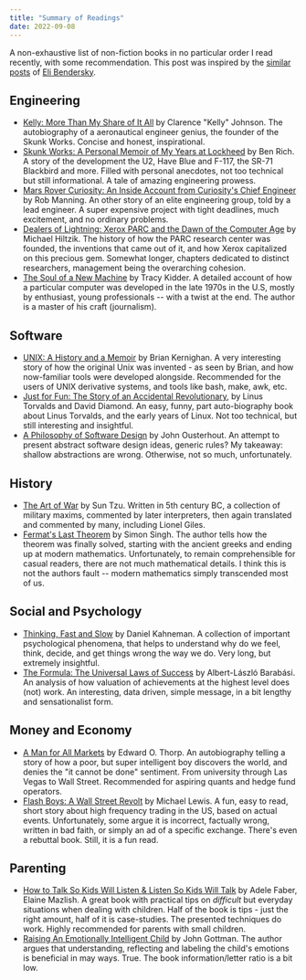 ```yaml
---
title: "Summary of Readings"
date: 2022-09-08
---
```


A non-exhaustive list of non-fiction books in no particular order I read recently,
with some recommendation. This post was inspired
by the [similar posts][] of [Eli Bendersky][].

[similar posts]: https://eli.thegreenplace.net/tag/book-reviews
[Eli Bendersky]: https://eli.thegreenplace.net/

## Engineering

 - [Kelly: More Than My Share of It All](https://www.goodreads.com/book/show/1354758) by Clarence "Kelly" Johnson.
   The autobiography of a aeronautical engineer genius, the founder of the Skunk Works.
   Concise and honest, inspirational.
 - [Skunk Works: A Personal Memoir of My Years at Lockheed](https://www.goodreads.com/book/show/101438.Skunk_Works) by Ben Rich.
   A story of the development the U2, Have Blue and F-117, the SR-71 Blackbird and more.
   Filled with personal anecdotes, not too technical but still informational.
   A tale of amazing engineering prowess.
 - [Mars Rover Curiosity: An Inside Account from Curiosity's Chief Engineer](https://www.goodreads.com/book/show/20697540-mars-rover-curiosity) by Rob Manning.
   An other story of an elite engineering group, told by a lead engineer.
   A super expensive project with tight deadlines, much excitement, and no ordinary problems.
 - [Dealers of Lightning: Xerox PARC and the Dawn of the Computer Age](https://www.goodreads.com/book/show/1101290.Dealers_of_Lightning) by Michael Hiltzik.
   The history of how the PARC research center was founded, the inventions that came out of it,
   and how Xerox capitalized on this precious gem. Somewhat longer, chapters dedicated to distinct researchers,
   management being the overarching cohesion.
 - [The Soul of a New Machine](https://www.goodreads.com/book/show/7090.The_Soul_of_a_New_Machine) by Tracy Kidder.
   A detailed account of how a particular computer was developed in the late 1970s in the U.S,
   mostly by enthusiast, young professionals -- with a twist at the end.
   The author is a master of his craft (journalism).

## Software

 - [UNIX: A History and a Memoir](https://www.goodreads.com/book/show/53011383-unix) by Brian Kernighan.
   A very interesting story of how the original Unix was invented - as seen by Brian,
   and how now-familiar tools were developed alongside.
   Recommended for the users of UNIX derivative systems, and tools like bash, make, awk, etc.
 - [Just for Fun: The Story of an Accidental Revolutionary](https://www.goodreads.com/book/show/160171.Just_for_Fun), by Linus Torvalds and David Diamond.
   An easy, funny, part auto-biography book about Linus Torvalds, and the early years of Linux.
   Not too technical, but still interesting and insightful.
 - [A Philosophy of Software Design](https://www.goodreads.com/book/show/39996759) by John Ousterhout.
   An attempt to present abstract software design ideas, generic rules?
   My takeaway: shallow abstractions are wrong. Otherwise, not so much, unfortunately.

## History

 - [The Art of War](https://www.goodreads.com/book/show/10534.The_Art_of_War) by Sun Tzu.
   Written in 5th century BC, a collection of military maxims, commented by later interpreters,
   then again translated and commented by many, including Lionel Giles.
 - [Fermat's Last Theorem](https://www.goodreads.com/book/show/131305.Fermat_s_Last_Theorem) by Simon Singh.
   The author tells how the theorem was finally solved, starting with the ancient greeks and ending up
   at modern mathematics. Unfortunately, to remain comprehensible for casual readers,
   there are not much mathematical details. I think this is not the authors fault -- modern mathematics simply
   transcended most of us.

## Social and Psychology

 - [Thinking, Fast and Slow](https://www.goodreads.com/book/show/11468377-thinking-fast-and-slow) by Daniel Kahneman.
   A collection of important psychological phenomena, that helps to understand why do we feel, think, decide, and get things wrong the way we do.
   Very long, but extremely insightful.
 - [The Formula: The Universal Laws of Success](https://www.goodreads.com/book/show/39088545-the-formula) by Albert-László Barabási.
   An analysis of how valuation of achievements at the highest level does (not) work.
   An interesting, data driven, simple message, in a bit lengthy and sensationalist form.

## Money and Economy

 - [A Man for All Markets](https://www.goodreads.com/book/show/25733505-a-man-for-all-markets) by Edward O. Thorp.
   An autobiography telling a story of how a poor, but super intelligent boy discovers the world,
   and denies the "it cannot be done" sentiment. From university through Las Vegas to Wall Street.
   Recommended for aspiring quants and hedge fund operators.
 - [Flash Boys: A Wall Street Revolt](https://www.goodreads.com/book/show/24724602) by Michael Lewis.
   A fun, easy to read, short story about high frequency trading in the US, based on actual events.
   Unfortunately, some argue it is incorrect, factually wrong, written in bad faith, or simply an ad of a specific exchange.
   There's even a rebuttal book. Still, it is a fun read.

## Parenting

 - [How to Talk So Kids Will Listen & Listen So Kids Will Talk](https://www.goodreads.com/book/show/769016) by Adele Faber, Elaine Mazlish.
   A great book with practical tips on _difficult_ but everyday situations when dealing with children.
   Half of the book is tips - just the right amount, half of it is case-studies.
   The presented techniques do work. Highly recommended for parents with small children.
 - [Raising An Emotionally Intelligent Child](https://www.goodreads.com/book/show/213186.Raising_An_Emotionally_Intelligent_Child) by John Gottman.
   The author argues that understanding, reflecting and labeling the child's emotions is beneficial in may ways.
   True. The book information/letter ratio is a bit low.
